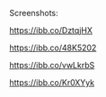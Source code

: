 Screenshots:

https://ibb.co/DztqjHX

https://ibb.co/48K5202

https://ibb.co/vwLkrbS

https://ibb.co/Kr0XYyk
